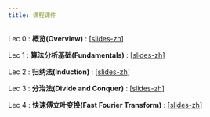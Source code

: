 ```yaml
---
title: 课程课件
---
```


Lec 0
: **概览(Overview)**
  :  \[[slides-zh](https://basics.sjtu.edu.cn/~yangqizhe/pdf/algo2025w/slides/AlgoLec0-handout.pdf)\]


Lec 1
: **算法分析基础(Fundamentals)**
  :  \[[slides-zh](https://basics.sjtu.edu.cn/~yangqizhe/pdf/algo2025w/slides/AlgoLec1-handout.pdf)\]

Lec 2
: **归纳法(Induction)**
  :  \[[slides-zh](https://basics.sjtu.edu.cn/~yangqizhe/pdf/algo2025w/slides/AlgoLec2-handout.pdf)\]

Lec 3
: **分治法(Divide and Conquer)**
  :  \[[slides-zh](https://basics.sjtu.edu.cn/~yangqizhe/pdf/algo2025w/slides/AlgoLec3-handout.pdf)\]

Lec 4
: **快速傅立叶变换(Fast Fourier Transform)**
  :  \[[slides-zh](https://basics.sjtu.edu.cn/~yangqizhe/pdf/algo2025w/slides/AlgoLec4-handout.pdf)\]